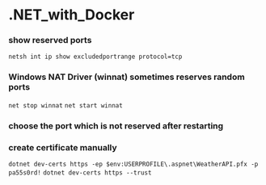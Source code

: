# .NET_with_Docker

### show reserved ports
``` netsh int ip show excludedportrange protocol=tcp ```

### Windows NAT Driver (winnat) sometimes reserves random ports
``` net stop winnat ```
``` net start winnat ```
### choose the port which is not reserved after restarting

### create certificate manually
``` dotnet dev-certs https -ep $env:USERPROFILE\.aspnet\WeatherAPI.pfx -p pa55s0rd! ```
``` dotnet dev-certs https --trust ```

